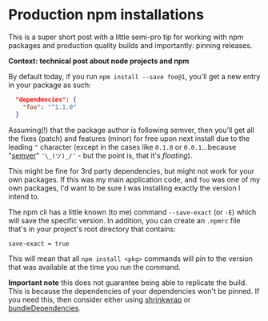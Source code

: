 # Production npm installations

This is a super short post with a little semi-pro tip for working with npm packages and production quality builds and importantly: pinning releases.

<!--more-->

**Context: technical post about node projects and npm**

By default today, if you run `npm install --save foo@1`, you'll get a new entry in your package as such:

```json
  "dependencies": {
    "foo": "^1.1.0"
  }
```

Assuming(!) that the package author is following semver, then you'll get all the fixes (patch) and features (minor) for free upon next install due to the leading `^` character (except in the cases like `0.1.0` or `0.0.1`...because "[semver](https://docs.npmjs.com/misc/semver#caret-ranges-123-025-004)" `¯\_(ツ)_/¯` - but the point is, that it's *floating*).

This might be fine for 3rd party dependencies, but might not work for your own packages. If this was my main application code, and `foo` was one of my own packages, I'd want to be sure I was installing exactly the version I intend to.

The npm cli has a little known (to me) command `--save-exact` (or `-E`) which will save the specific version. In addition, you can create an `.npmrc` file that's in your project's root directory that contains:

```
save-exact = true
```

This will mean that all `npm install <pkg>` commands will pin to the version that was available at the time you run the command.

**Important note** this does not guarantee being able to replicate the build. This is because the dependencies of your dependencies won't be pinned. If you need this, then consider either using [shrinkwrap](https://docs.npmjs.com/cli/shrinkwrap) or [bundleDependencies](https://docs.npmjs.com/files/package.json#bundleddependencies).
